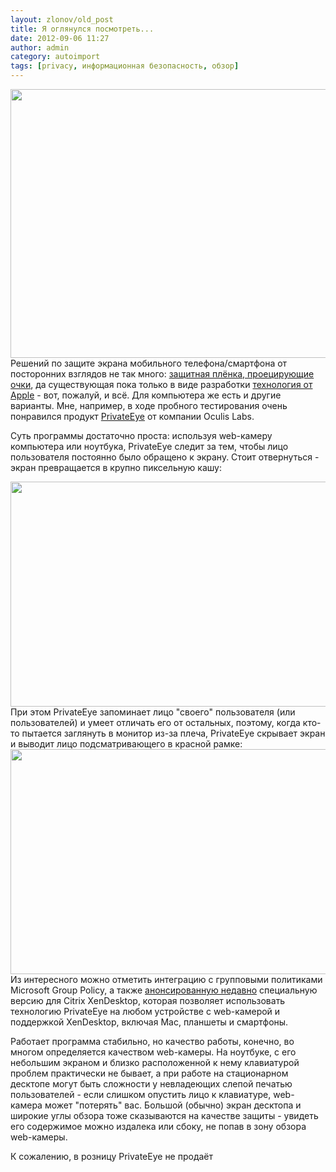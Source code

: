 ```yaml
---
layout: zlonov/old_post
title: Я оглянулся посмотреть...
date: 2012-09-06 11:27
author: admin
category: autoimport
tags: [privacy, информационная безопасность, обзор]
---
```

<div dir="ltr">
<div><a href="http://4.bp.blogspot.com/-cBh2lKSJocs/UEhdWMB_x2I/AAAAAAAABHE/F1357IxiRIg/s1600/%D0%BA%D0%BE%D1%82+%D0%BE%D0%B1%D0%B5%D1%80%D0%BD%D1%83%D0%BB%D1%81%D1%8F.png"><img alt="" src="https://4.bp.blogspot.com/-cBh2lKSJocs/UEhdWMB_x2I/AAAAAAAABHE/F1357IxiRIg/s640/%D0%BA%D0%BE%D1%82+%D0%BE%D0%B1%D0%B5%D1%80%D0%BD%D1%83%D0%BB%D1%81%D1%8F.png" width="640" height="430" border="0" /></a></div>
Решений по защите экрана мобильного телефона/смартфона от посторонних взглядов не так много: <a href="http://zlonov.blogspot.com/2011/01/blog-post.html">защитная плёнка, проецирующие очки</a>, да существующая пока только в виде разработки <a href="http://zlonov.blogspot.com/2011/05/blog-post_24.html">технология от Apple</a> - вот, пожалуй, и всё. Для компьютера же есть и другие варианты.
<a name="more"></a>
Мне, например, в ходе пробного тестирования очень понравился продукт <a href="http://www.privateeyeenterprise.com/how-it-works/">PrivateEye</a> от компании Oculis Labs.

Суть программы достаточно проста: используя web-камеру компьютера или ноутбука, PrivateEye следит за тем, чтобы лицо пользователя постоянно было обращено к экрану. Стоит отвернуться - экран превращается в крупно пиксельную кашу:
<div></div>
<div><a href="http://3.bp.blogspot.com/-BRJTyTPc644/UEhWPRsLo3I/AAAAAAAABG0/L6KePV4LWwo/s1600/PrivateEye09.png"><img alt="" src="https://3.bp.blogspot.com/-BRJTyTPc644/UEhWPRsLo3I/AAAAAAAABG0/L6KePV4LWwo/s640/PrivateEye09.png" width="640" height="360" border="0" /></a></div>
При этом PrivateEye запоминает лицо "своего" пользователя (или пользователей) и умеет отличать его от остальных, поэтому, когда кто-то пытается заглянуть в монитор из-за плеча, PrivateEye скрывает экран и выводит лицо подсматривающего в красной рамке:
<div><a href="http://4.bp.blogspot.com/-Ey4MC70Rv40/UEhV6Qxfz0I/AAAAAAAABGs/7sN5jdNed9o/s1600/PrivateEye11.png"><img alt="" src="https://4.bp.blogspot.com/-Ey4MC70Rv40/UEhV6Qxfz0I/AAAAAAAABGs/7sN5jdNed9o/s640/PrivateEye11.png" width="640" height="360" border="0" /></a></div>
Из интересного можно отметить интеграцию с групповыми политиками Microsoft Group Policy, а также <a href="http://www.privateeyeenterprise.com/blog/cloud-security-its-raining-at-the-edge/">анонсированную недавно</a> специальную версию для Citrix XenDesktop, которая позволяет использовать технологию PrivateEye на любом устройстве с web-камерой и поддержкой XenDesktop, включая Mac, планшеты и смартфоны.

Работает программа стабильно, но качество работы, конечно, во многом определяется качеством web-камеры. На ноутбуке, с его небольшим экраном и близко расположенной к нему клавиатурой проблем практически не бывает, а при работе на стационарном десктопе могут быть сложности у невладеющих слепой печатью пользователей - если слишком опустить лицо к клавиатуре, web-камера может "потерять" вас. Большой (обычно) экран десктопа и широкие углы обзора тоже сказываются на качестве защиты - увидеть его содержимое можно издалека или сбоку, не попав в зону обзора web-камеры.

К сожалению, в розницу PrivateEye не продаёт

</div>
